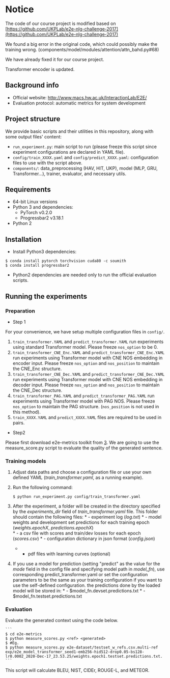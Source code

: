 # Notice

The code of our course project is modified based on
[https://github.com/UKPLab/e2e-nlg-challenge-2017](https://github.com/UKPLab/e2e-nlg-challenge-2017)

We found a big error in the original code, which could possibly make the training wrong. (components/model/modules/attention/attn\_bahd.py#68)

We have already fixed it for our course project.

Transformer encoder is updated.

## Background info

* Official website: http://www.macs.hw.ac.uk/InteractionLab/E2E/
* Evaluation protocol: automatic metrics for system development
     
## Project structure

We provide basic scripts and their utilities in this repository, along with some output files' content:

* `run_experiment.py`: main script to run (please freeze this script since experiment configurations are declared in YAML file).
* `config/train_XXXX.yaml` and `config/predict_XXXX.yaml`: configuration files to use with the script above.
* `components/`: data_preprocessing (HAV, HIT, UKP), model (MLP, GRU, Transformer...), trainer, evaluator, and necessary utils. 

## Requirements

* 64-bit Linux versions
* Python 3 and dependencies:
    * PyTorch v0.2.0
    * Progressbar2 v3.18.1
* Python 2

## Installation

* Install Python3 dependencies:

```
$ conda install pytorch torchvision cuda80 -c soumith 
$ conda install progressbar2
```

* Python2 dependencies are needed only to run the official evaluation scripts.


## Running the experiments

### Preparation

* Step 1

For your convenience, we have setup multiple configuration files in `config/`. 
1. `train_transformer.YAML` and `predict_transformer.YAML` run experiments using standard Transformer model. Please freeze `nos_option` to be 0. 
2. `train_transformer_CNE_Enc.YAML` and `predict_transformer_CNE_Enc.YAML` run experiments using Transformer model with CNE NOS embedding in encoder input. Please freeze `nos_option` and `nos_position` to maintain the CNE_Enc structure.
3. `train_transformer_CNE_Dec.YAML` and `predict_transformer_CNE_Dec.YAML` run experiments using Transformer model with CNE NOS embedding in decoder input. Please freeze `nos_option` and `nos_position` to maintain the CNE_Dec structure.
4. `train_transformer_PAG.YAML` and `predict_transformer_PAG.YAML` run experiments using Transformer model with PAG NOS. Please freeze `nos_option` to maintain the PAG structure. (`nos_position` is not used in this method).
5. `train_XXXX.YAML` and `predict_XXXX.YAML` files are required to be used in pairs.

* Step2 

Please first download e2e-metrics toolkit from [3]. We are going to use the measure_score.py script to evaluate the quality of the generated sentence.
    



### Training models

1. Adjust data paths and choose a configuration file or use your own defined YAML (*train_transformer.yaml*, as a running example).
    
2. Run the following command:  
        
    ```
    $ python run_experiment.py config/train_transformer.yaml
    ```
    
3. After the experiment, a folder will be created in the directory specified 
    by the *experiments_dir* field of *train_transformer.yaml* file.
    This folder should contain the following files:
        * - experiment log (*log.txt*)
        * - model weights and development set predictions for each training epoch 
        (*weights.epochX*, *predictions.epochX*)    
        * - a csv file with scores and train/dev losses for each epoch (*scores.csv*)
        * - configuration dictionary in json format (*config.json*)
	* - pdf files with learning curves (optional)
    
4. If you use a model for prediction (setting "predict" as the value for the *mode* field in the config file and 
    specifying model path in *model_fn*), use corresponding predict_transformer.yaml 
    or set the configuration parameters to be the same as your training configuration if you want to use the self-defined configuration.
    the predictions done by the loaded model will be
    stored in:
        * - $model_fn.devset.predictions.txt
        * - $model_fn.testset.predictions.txt
   
### Evaluation

Evaluate the generated context using the code below.

    ```
    $ cd e2e-metrics
    $ python measure_scores.py <ref> <generated>
    $ #Eg.
    $ python measure_scores.py e2e-dataset/testset_w_refs.csv.multi-ref exp/e2e_model_transformer_seed1-emb256-hid512-drop0.05-bs128-lr0.0002_2020-Dec-17_23.53.25/weights.epoch1.testset.predictions.txt.
    ```
    
This script will calculate BLEU, NIST, CIDEr, ROUGE-L, and METEOR. 

[1]: https://www.gnu.org/software/gettext/manual/gettext.html#sh_002dformat
[2]: http://www.macs.hw.ac.uk/InteractionLab/E2E/data/baseline-output.txt
[3]: https://github.com/tuetschek/e2e-metrics
